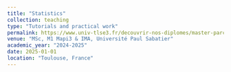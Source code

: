 ```yaml
---
title: "Statistics"
collection: teaching
type: "Tutorials and practical work"
permalink: https://www.univ-tlse3.fr/decouvrir-nos-diplomes/master-parcours-mathematiques-appliquees-pour-lingenierie-lindustrie-et-linnovation-mapi3
venue: "MSc, M1 Mapi3 & IMA, Université Paul Sabatier"
academic_year: "2024-2025"
date: 2025-01-01
location: "Toulouse, France"
---
```


